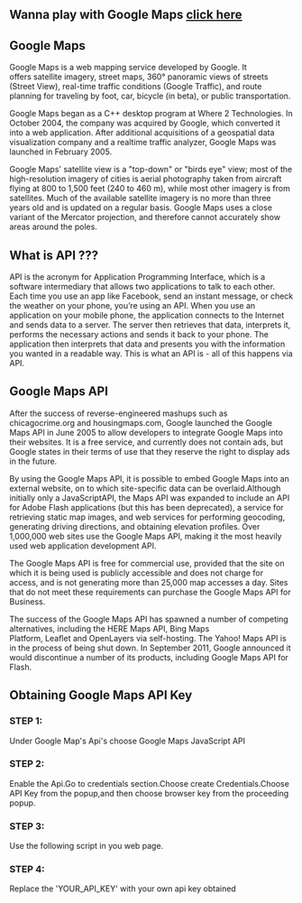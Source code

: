 ## Wanna play with Google Maps [click here](maps.html)

## Google Maps
Google Maps is a web mapping service developed by Google. It offers satellite imagery, street maps, 360° panoramic views of streets (Street View), real-time traffic conditions (Google Traffic), and route planning for traveling by foot, car, bicycle (in beta), or public transportation.

Google Maps began as a C++ desktop program at Where 2 Technologies. In October 2004, the company was acquired by Google, which converted it into a web application. After additional acquisitions of a geospatial data visualization company and a realtime traffic analyzer, Google Maps was launched in February 2005.

Google Maps' satellite view is a "top-down" or "birds eye" view; most of the high-resolution imagery of cities is aerial photography taken from aircraft flying at 800 to 1,500 feet (240 to 460 m), while most other imagery is from satellites. Much of the available satellite imagery is no more than three years old and is updated on a regular basis. Google Maps uses a close variant of the Mercator projection, and therefore cannot accurately show areas around the poles.

## What is API ???

API is the acronym for Application Programming Interface, which is a software intermediary that allows two applications to talk to each other. Each time you use an app like Facebook, send an instant message, or check the weather on your phone, you’re using an API.
When you use an application on your mobile phone, the application connects to the Internet and sends data to a server. The server then retrieves that data, interprets it, performs the necessary actions and sends it back to your phone. The application then interprets that data and presents you with the information you wanted in a readable way. This is what an API is - all of this happens via API.

## Google Maps API
After the success of reverse-engineered mashups such as chicagocrime.org and housingmaps.com, Google launched the Google Maps API in June 2005 to allow developers to integrate Google Maps into their websites. It is a free service, and currently does not contain ads, but Google states in their terms of use that they reserve the right to display ads in the future.

By using the Google Maps API, it is possible to embed Google Maps into an external website, on to which site-specific data can be overlaid.Although initially only a JavaScriptAPI, the Maps API was expanded to include an API for Adobe Flash applications (but this has been deprecated), a service for retrieving static map images, and web services for performing geocoding, generating driving directions, and obtaining elevation profiles. Over 1,000,000 web sites use the Google Maps API, making it the most heavily used web application development API.

The Google Maps API is free for commercial use, provided that the site on which it is being used is publicly accessible and does not charge for access, and is not generating more than 25,000 map accesses a day. Sites that do not meet these requirements can purchase the Google Maps API for Business.

The success of the Google Maps API has spawned a number of competing alternatives, including the HERE Maps API, Bing Maps Platform, Leaflet and OpenLayers via self-hosting. The Yahoo! Maps API is in the process of being shut down.
In September 2011, Google announced it would discontinue a number of its products, including Google Maps API for Flash.

## Obtaining Google Maps API Key
### STEP 1: 
Under Google Map's Api's choose Google Maps JavaScript API
### STEP 2:
Enable the Api.Go to credentials section.Choose create Credentials.Choose API Key from the popup,and then choose browser key from the proceeding popup.
### STEP 3:
Use the following script in you web page.
<script async defer src="https://maps.googleapis.com/maps/api/js?key=YOUR_API_KEY&callback=initMap"></script>
### STEP 4:
Replace the 'YOUR_API_KEY' with your own api key obtained


